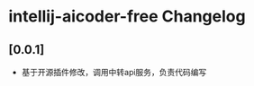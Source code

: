 <!-- Keep a Changelog guide -> https://keepachangelog.com -->

# intellij-aicoder-free Changelog


## [0.0.1]

- 基于开源插件修改，调用中转api服务，负责代码编写
